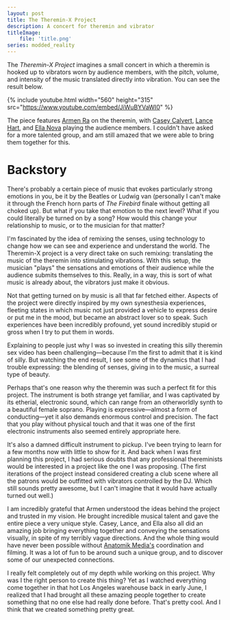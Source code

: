 ```yaml
---
layout: post
title: The Theremin-X Project
description: A concert for theremin and vibrator
titleImage:
    file: 'title.png'
series: modded_reality
---
```


The *Theremin-X Project* imagines a small concert in which a theremin is hooked up to vibrators worn by audience members, with the pitch, volume, and intensity of the music translated directly into vibration. You can see the result below.

{% include youtube.html width="560" height="315" src="https://www.youtube.com/embed/JiWuBYVaWI0" %}

The piece features [Armen Ra](http://armenra.com) on the theremin, with [Casey Calvert](http://caseycalvert.com/), [Lance Hart](http://www.pervout.com), and [Ella Nova](https://twitter.com/ellanovaxxx) playing the audience members. I couldn't have asked for a more talented group, and am still amazed that we were able to bring them together for this.

# Backstory
There's probably a certain piece of music that evokes particularly strong emotions in you, be it by the Beatles or Ludwig van (personally I can't make it through the French horn parts of *The Firebird* finale without getting all choked up). But what if you take that emotion to the next level? What if you could literally be turned on by a song? How would this change your relationship to music, or to the musician for that matter?

I'm fascinated by the idea of remixing the senses, using technology to change how we can see and experience and understand the world. The Theremin-X project is a very direct take on such remixing: translating the music of the theremin into stimulating vibrations. With this setup, the musician "plays" the sensations and emotions of their audience while the audience submits themselves to this. Really, in a way, this is sort of what music is already about, the vibrators just make it obvious. 

Not that getting turned on by music is all that far fetched either. Aspects of the project were directly inspired by my own synesthesia experiences, fleeting states in which music not just provided a vehicle to express desire or put me in the mood, but became an abstract lover so to speak. Such experiences have been incredibly profound, yet sound incredibly stupid or gross when I try to put them in words.
 
Explaining to people just why I was so invested in creating this silly theremin sex video has been challenging—because I'm the first to admit that it is kind of silly. But watching the end result, I see some of the dynamics that I had trouble expressing: the blending of senses, giving in to the music, a surreal type of beauty.

Perhaps that's one reason why the theremin was such a perfect fit for this project. The instrument is both strange yet familiar, and I was captivated by its etherial, electronic sound, which can range from an otherworldly synth to a beautiful female soprano. Playing is expressive—almost a form of conducting—yet it also demands enormous control and precision. The fact that you play without physical touch and that it was one of the first electronic instruments also seemed entirely appropriate here.

It's also a damned difficult instrument to pickup. I've been trying to learn for a few months now with little to show for it. And back when I was first planning this project, I had serious doubts that any professional thereminists would be interested in a project like the one I was proposing. (The first iterations of the project instead considered creating a club scene where all the patrons would be outfitted with vibrators controlled by the DJ. Which still sounds pretty awesome, but I can't imagine that it would have actually turned out well.)

I am incredibly grateful that Armen understood the ideas behind the project and trusted in my vision. He brought incredible musical talent and gave the entire piece a very unique style. Casey, Lance, and Ella also all did an amazing job bringing everything together and conveying the sensations visually, in spite of my terribly vague directions. And the whole thing would have never been possible without [Anatomik Media's](https://anatomikmedia.com) coordination and filming. It was a lot of fun to be around such a unique group, and to discover some of our  unexpected connections.

I really felt completely out of my depth while working on this project. Why was I the right person to create this thing? Yet as I watched everything come together in that hot Los Angeles warehouse back in early June, I realized that I had brought all these amazing people together to create something that no one else had really done before. That's pretty cool. And I think that we created something pretty great.
